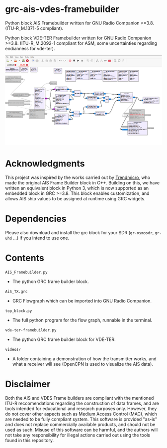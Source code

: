 # grc-ais-vdes-framebuilder
Python block AIS Framebuilder written for GNU Radio Companion >=3.8. (ITU-R_M.1371-5 compliant).

Python block VDE-TER Framebuilder written for GNU Radio Companion >=3.8. (ITU-R_M.2092-1 compliant for ASM, some uncertainties regarding endianness for vde-ter).

![flowgraph](./ais_tx.png "Gnu Radio flowgraph for AISTX")

# Acknowledgments
This project was inspired by the works carried out by [Trendmicro](https://github.com/trendmicro/ais), who made the original AIS Frame Builder block in C++. Building on this, we have written an equivalent block in Python 3, which is now supported as an embedded block in GRC >=3.8. This block enables customization, and allows AIS ship values to be assigned at runtime using GRC widgets.

# Dependencies
Please also download and install the grc block for your SDR (```gr-osmosdr```, ```gr-uhd``` ...) if you intend to use one.

# Contents

```AIS_Framebuilder.py```
- The python GRC frame builder block.

```AiS_TX.grc```
- GRC Flowgraph which can be imported into GNU Radio Companion.

```top_block.py```
- The full python program for the flow graph, runnable in the terminal.

```vde-ter-framebuilder.py```
- The python GRC frame builder block for VDE-TER.

```videos/```
- A folder containing a demonstration of how the transmitter works, and what a receiver will see (OpenCPN is used to visualize the AIS data).


# Disclaimer
Both the AIS and VDES Frame builders are compliant with the mentioned ITU-R reccomendations regarding the construction of data frames, and are tools intended for educational and research purposes only. However, they do not cover other aspects such as Medium Access Control (MAC), which are needed to be fully compliant system. This software is provided "as-is" and does not replace commercially available products, and should not be used as such. Misuse of this software can be harmful, and the authors will not take any responsibility for illegal actions carried out using the tools found in this repository.
